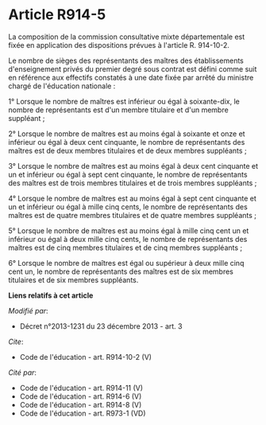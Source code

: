 # Article R914-5

La composition de la commission consultative mixte départementale est fixée en application des dispositions prévues à
l'article R. 914-10-2. 

Le nombre de sièges des représentants des maîtres des établissements d'enseignement privés du premier degré sous contrat est
défini comme suit en référence aux effectifs constatés à une date fixée par arrêté du ministre chargé de l'éducation
nationale : 

1° Lorsque le nombre de maîtres est inférieur ou égal à soixante-dix, le nombre de représentants est d'un membre titulaire et
d'un membre suppléant ; 

2° Lorsque le nombre de maîtres est au moins égal à soixante et onze et inférieur ou égal à deux cent cinquante, le nombre de
représentants des maîtres est de deux membres titulaires et de deux membres suppléants ; 

3° Lorsque le nombre de maîtres est au moins égal à deux cent cinquante et un et inférieur ou égal à sept cent cinquante, le
nombre de représentants des maîtres est de trois membres titulaires et de trois membres suppléants ; 

4° Lorsque le nombre de maîtres est au moins égal à sept cent cinquante et un et inférieur ou égal à mille cinq cents, le
nombre de représentants des maîtres est de quatre membres titulaires et de quatre membres suppléants ; 

5° Lorsque le nombre de maîtres est au moins égal à mille cinq cent un et inférieur ou égal à deux mille cinq cents, le
nombre de représentants des maîtres est de cinq membres titulaires et de cinq membres suppléants ; 

6° Lorsque le nombre de maîtres est égal ou supérieur à deux mille cinq cent un, le nombre de représentants des maîtres est
de six membres titulaires et de six membres suppléants.

**Liens relatifs à cet article**

_Modifié par_:

  - Décret n°2013-1231 du 23 décembre 2013 - art. 3

_Cite_:

  - Code de l'éducation - art. R914-10-2 (V)

_Cité par_:

  - Code de l'éducation - art. R914-11 (V)
  - Code de l'éducation - art. R914-6 (V)
  - Code de l'éducation - art. R914-8 (V)
  - Code de l'éducation - art. R973-1 (VD)
